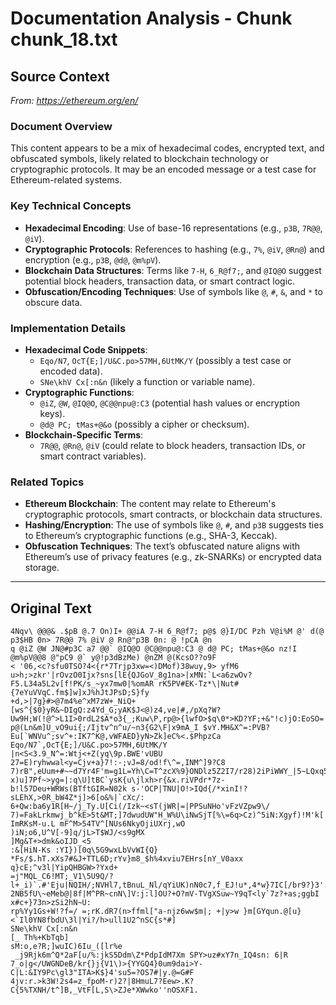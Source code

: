 # Documentation Analysis - Chunk chunk_18.txt

## Source Context
*From: https://ethereum.org/en/*

### Document Overview  
This content appears to be a mix of hexadecimal codes, encrypted text, and obfuscated symbols, likely related to blockchain technology or cryptographic protocols. It may be an encoded message or a test case for Ethereum-related systems.  

### Key Technical Concepts  
- **Hexadecimal Encoding**: Use of base-16 representations (e.g., `p3B`, `7R@@`, `@iV`).  
- **Cryptographic Protocols**: References to hashing (e.g., `7%`, `@iV`, `@Rn@`) and encryption (e.g., `p3B`, `@d@`, `@m%pV`).  
- **Blockchain Data Structures**: Terms like `7-H`, `6_R@f7;`, and `@IQ@O` suggest potential block headers, transaction data, or smart contract logic.  
- **Obfuscation/Encoding Techniques**: Use of symbols like `@`, `#`, `&`, and `*` to obscure data.  

### Implementation Details  
- **Hexadecimal Code Snippets**:  
  - `Eqo/N7`, `OcT{E;]/U&C.po>57MH,6UtMK/Y` (possibly a test case or encoded data).  
  - `SNe\khV Cx[:n&n` (likely a function or variable name).  
- **Cryptographic Functions**:  
  - `@iZ`, `@W`, `@IQ@O`, `@C@@npu@:C3` (potential hash values or encryption keys).  
  - `@d@ PC; tMas+@&o` (possibly a cipher or checksum).  
- **Blockchain-Specific Terms**:  
  - `7R@@`, `@Rn@`, `@iV` (could relate to block headers, transaction IDs, or smart contract variables).  

### Related Topics  
- **Ethereum Blockchain**: The content may relate to Ethereum's cryptographic protocols, smart contracts, or blockchain data structures.  
- **Hashing/Encryption**: The use of symbols like `@`, `#`, and `p3B` suggests ties to Ethereum’s cryptographic functions (e.g., SHA-3, Keccak).  
- **Obfuscation Techniques**: The text’s obfuscated nature aligns with Ethereum’s use of privacy features (e.g., zk-SNARKs) or encrypted data storage.

---

## Original Text
```
4Nqv\ @@@& .$pB @.7 On)I+ @@iA 7-H 6_R@f7; p@$ @}I/DC Pzh V@i%M @' d(@ p3$HB 0n> 7R@@ 7% @iV @ Rn@"p3B 0n: @ !pCA @n
q @iZ @W JN@#p3C a7 @@` @IQ@O @C@@npu@:C3 @ d@ PC; tMas+@&o nz!I @m%pV@@8 @"pC9 @` y@!p3dBzMe) @nZM @(KcsO??o9F
< '06,<c?sfu0TSO?4<{r*7Trjp3xw=<)DMof)38wuy,9> yfM6 u>h;>zkr'|rOvzO0Ijx?sns[lE{QJGoV_8g1na>|xMN:`L<a6zwOv?F5.L34a5L2v[f!PK/s_~yx7mw0|%omAR rK5PV#EK-Tz*\|Nut#{7eYuVVqC.fm$]w]xJ%hJtJPsD;S}fy
+d,>|7g}#>@7m4%e^xM7zW+_NiQ+
[ws^{$0}yR&~DIgQ:z4Yd_G;yAK$J<@)z4,ve|#,/pXq?W?Uw9H;W(!@^>L1I>0rdL2$A*o3{_;Kuw\P,rp@>{lwfO>$q\0*>KD?YF;+&"!c)jO:EoSO= p@(Ln&m]U_vO9ui{;/Ijtv^n^u/~n3{G2\F|x9mA_I $vY.MH&X^=:PVB?Eu[`WNVu^;sv^+:IK7^K@,vWFAED}yN>Zk]eC%<.$PhpzCa
Eqo/N7`,OcT{E;]/U&C.po>57MH,6UtMK/Y
|n<S<3.9_N^=:Wtj<+Z(yq\9p.BWE'vUBU 27=E)ryhwwal<y=Cjv+a}7!:-;vJ=8/od!f\^=,INM^]9?C8 7)rB",eUum+#~~d7Yr4F'm=g1L=Yh\C=T^zcX%9}ONDlz5Z2I7/r28)2iPiWWY_|5~LQxq5^z%vV|2i0Iqi+W2B5Pk$ml&6ZeRK$i@e_WRVX)PVuX2;&X?x)u]7Pf~>yg=|:q\U]tBC`ysK{u\jlxh>r{&x.riVPdr*7z-b!l57Deu+WRWs(BTftGIR=N02k s-'OCP|TNU|O!>IQd{/*xinI!?sLEhX,>0R_bW4Z*j]>6[o&%|`cXc/:
6+Qw:ba6y1R[H~/j_Ty.U[Ci(/Izk~<sT(jWR|=|PPSuNHo'vFzVZpw9\/ 7)=FakLrkmwj_b^kE>5t&MT;]7dwudUW"H_W%U\iNwSjT[%\=6q>Cz)^5iN:Xgyf)!M'k['u6e!amII6j'?ImRKsM-u.L mF^M>54TV^[NUs6NkyOjiUXrj,wO
)iN;o6,U^V[-9]q/jL>T$WJ/<s9gMX
]Mg&T+>dmk&oIJD_<5
:&[HiN-Ks :YI})[0q\5G9wxLbVvWI{Q} *Fs/$.hT.xXs7#&J+TTL6D;rYv}m8_$h%4xviu7EHrs[nY_V0axx q}cE;^v3l|YipQHBGW>?Yxd+
=j"MQL_C6!MT;_V1\5U9Q/?l+_i)`.#'Eju|NQIH/;NVHl7,tBnuL_Nl/qYiUK)nN0c7,f_EJ!u*,4*w}7IC[/br9?}3'.lPg*r&Cc)ZnY\9MYu~%9 2NB5fU\~eMeb@|8f|M^PR~cnN\]V:j:l]OU?+O?mV-TVgXSuw~Y9qT<ly`7z?+as;ggbI x#c+}73n>zSi2hN~U:
rp%Yy1Gs+W!?f=/ =;rK.dR7(n>ffml["a-njz6ww$m|; +|y>w }m[GYqun.@[u}<`Il0YN8fbdU\3l|Yi?/h>ull1U2^nSC{s*#]
SNe\khV Cx[:n&n
[_ Th%+KbTqb]
sM:o,e?R;]wuIC)6Iu_([lr%e
 _j9Rjk6m^Q*2aF[u/%:jkS5Ddm\Z*PdpIdM7Xm SPY>uz#xY7n_IQ4sn: 6|R
7_o|g</UWGNDeB/kr{}j{V1\)>{YYGQ4}0um9dai>Y-C|L:&IY9Pc\gl3"ITA>K$}4'su5=?OS7#|y.@=G#F
4jv:r.>k3W!2s4=z_fpoM-r)2?|8HmuL7?Eew>.K?C{5%TXNH/t^]B,_VtF[L,S\>ZJe*XWwko''nOSXF1.
```